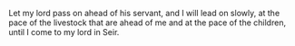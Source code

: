 Let my lord pass on ahead of his servant, and I will lead on slowly, at the pace of the livestock that are ahead of me and at the pace of the children, until I come to my lord in Seir.
